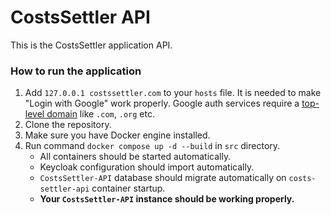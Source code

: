 # CostsSettler API

This is the CostsSettler application API.

### How to run the application

1. Add `127.0.0.1 costssettler.com` to your `hosts` file. It is needed to make "Login with Google" work properly. Google auth services require a [top-level domain](https://en.wikipedia.org/wiki/List_of_Internet_top-level_domains) like `.com`, `.org` etc.
2. Clone the repository.
3. Make sure you have Docker engine installed.
4. Run command `docker compose up -d --build` in `src` directory.
   * All containers should be started automatically.
   * Keycloak configuration should import automatically.
   * `CostsSettler-API` database should migrate automatically on `costs-settler-api` container startup.
   * **Your `CostsSettler-API` instance should be working properly.**
